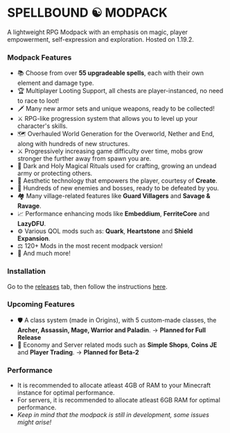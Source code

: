 # **SPELLBOUND ☯ MODPACK**
A lightweight RPG Modpack with an emphasis on magic, player empowerment, self-expression and exploration. Hosted on 1.19.2.

### Modpack Features
- 📚 Choose from over **55 upgradeable spells**, each with their own element and damage type.
- 🏆 Multiplayer Looting Support, all chests are player-instanced, no need to race to loot!
- 🗡️ Many new armor sets and unique weapons, ready to be collected!
- ⚔️ RPG-like progression system that allows you to level up your character's skills.
- 🗺️ Overhauled World Generation for the Overworld, Nether and End, along with hundreds of new structures.
- ⚔️ Progressively increasing game difficulty over time, mobs grow stronger the further away from spawn you are.
- 💎 Dark and Holy Magical Rituals used for crafting, growing an undead army or protecting others.
- 🧰 Aesthetic technology that empowers the player, courtesy of **Create**.
- 🏹 Hundreds of new enemies and bosses, ready to be defeated by you.
- 🏘️ Many village-related features like **Guard Villagers** and **Savage & Ravage**.
- 📈 Performance enhancing mods like **Embeddium**, **FerriteCore** and **LazyDFU**.
- ⚙️ Various QOL mods such as: **Quark**, **Heartstone** and **Shield Expansion**.
- ⚖️ 120+ Mods in the most recent modpack version!
- 🚀 And much more!

### Installation
Go to the [releases](https://github.com/Karmabound/spellbound-modpack/releases) tab, then follow the instructions [here](https://pastebin.com/fih4xNxq).

### Upcoming Features
- 🛡️ A class system (made in Origins), with 5 custom-made classes, the **Archer, Assassin, Mage, Warrior and Paladin**. -> **Planned for Full Release**
- 🧾 Economy and Server related mods such as **Simple Shops**, **Coins JE** and **Player Trading**. -> **Planned for Beta-2**

### Performance
- It is recommended to allocate atleast 4GB of RAM to your Minecraft instance for optimal performance.
- For servers, it is recommended to allocate atleast 6GB RAM for optimal performance.
- *Keep in mind that the modpack is still in development, some issues might arise!*

